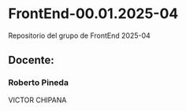 # FrontEnd-00.01.2025-04
Repositorio del grupo de FrontEnd 2025-04

## Docente:
### Roberto Pineda


VICTOR CHIPANA